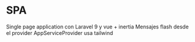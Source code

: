 # SPA
 Single page application con Laravel 9 y vue + inertia
 Mensajes flash desde el provider AppServiceProvider
 usa tailwind
